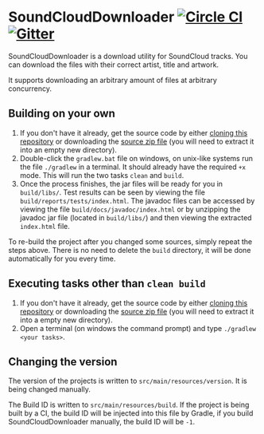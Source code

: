 # SoundCloudDownloader [![Circle CI](https://circleci.com/gh/RAnders00/SoundCloudDownloader.svg?style=svg)](https://circleci.com/gh/RAnders00/SoundCloudDownloader) [![Gitter](https://badges.gitter.im/Join%20Chat.svg)](https://gitter.im/RAnders00/SoundCloudDownloader?utm_source=badge&utm_medium=badge&utm_campaign=pr-badge)

SoundCloudDownloader is a download utility for SoundCloud tracks. You can download the files with their correct artist, title and artwork.

It supports downloading an arbitrary amount of files at arbitrary concurrency.

## Building on your own

1. If you don't have it already, get the source code by either [cloning this repository][1] or downloading the [source zip file][2] (you will need to extract it into an empty new directory).
2. Double-click the `gradlew.bat` file on windows, on unix-like systems run the file `./gradlew` in a terminal. It should already have the required `+x` mode. This will run the two tasks `clean` and `build`.
3. Once the process finishes, the jar files will be ready for you in `build/libs/`.
    Test results can be seen by viewing the file `build/reports/tests/index.html`.
    The javadoc files can be accessed by  viewing the file `build/docs/javadoc/index.html` or by unzipping the javadoc jar file (located in `build/libs/`) and then viewing the extracted `index.html` file.

To re-build the project after you changed some sources, simply repeat the steps above. There is no need to delete the `build` directory, it will be done automatically for you every time.

## Executing tasks other than `clean build`

1. If you don't have it already, get the source code by either [cloning this repository][1] or downloading the [source zip file][2] (you will need to extract it into a empty new directory).
2. Open a terminal (on windows the command prompt) and type `./gradlew <your tasks>`.

## Changing the version

The version of the projects is written to `src/main/resources/version`. It is being changed manually.

The Build ID is written to `src/main/resources/build`. If the project is being built by a CI, the build ID will be injected into this file by Gradle, if you build SoundCloudDownloader manually, the build ID will be `-1`.

[1]: https://help.github.com/articles/cloning-a-repository/
[2]: https://github.com/RAnders00/SoundCloudDownloader/archive/master.zip
